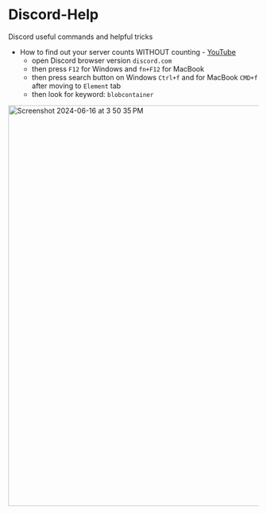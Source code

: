 # Discord-Help
Discord useful commands and helpful tricks

- How to find out your server counts WITHOUT counting - [YouTube](https://www.youtube.com/watch?v=MGLxRT7BRzw)
  - open Discord browser version `discord.com`
  - then press `F12` for Windows and `fn+F12` for MacBook
  - then press search button on Windows `Ctrl+f` and for MacBook `CMD+f` after moving to `Element` tab
  - then look for keyword: `blobcontainer`
    
<img width="807" alt="Screenshot 2024-06-16 at 3 50 35 PM" src="https://github.com/afa-farkhod/Discord-Help/assets/24220136/acf1e04a-4b7e-4158-93f8-00a0520912ce">
